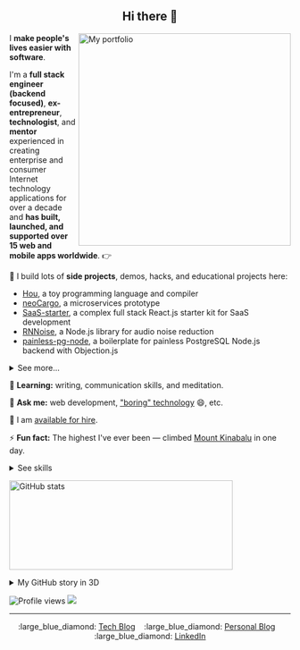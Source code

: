 <h2 align="center">Hi there 👋</h2>

<a href="https://www.visualcv.com/cedricchee/#portfolio" target="_blank">
<img 
    src="https://github.com/cedrickchee/cedrickchee/raw/master/media/portfolio_first.png"
    alt="My portfolio"
    align="right"
    width="380px" />
</a>

I **make people's lives easier with software**.

I'm a **full stack engineer (backend focused)**, **ex-entrepreneur**, **technologist**, and **mentor** experienced in creating enterprise and consumer Internet technology applications for over a decade and **has built, launched, and supported over 15 web and mobile apps worldwide**. 👉

🔭 I build lots of **side projects**, demos, hacks, and educational projects here:
- [Hou](https://github.com/cedrickchee/hou), a toy programming language and compiler
- [neoCargo](https://github.com/cedrickchee/neoCargo), a microservices prototype
- [SaaS-starter](https://github.com/cedrickchee/saas-starter), a complex full stack React.js starter kit for SaaS development
- [RNNoise](https://github.com/cedrickchee/rnnoise-nodejs), a Node.js library for audio noise reduction
- [painless-pg-node](https://github.com/cedrickchee/painless-pg-node), a boilerplate for painless PostgreSQL Node.js backend with Objection.js

<details>

<summary>See more...</summary>

- [Twit](https://github.com/cedrickchee/twit), a realtime app, built using React.js, Node.js, Websocket, and friends
- [e-Mart](https://github.com/cedrickchee/e-mart), a full stack React online mart app
- [tdd-node-pg-knex](https://github.com/cedrickchee/tdd-node-pg-knex), TDD with Node.js and SQL
- [awesome-bert-nlp](https://github.com/cedrickchee/awesome-bert-nlp), a curated list of NLP resources
- [YDKGo](https://ydkgo.netlify.app/), a book I wrote on advanced Go programming
- [MinTorrent](https://github.com/cedrickchee/min-torrent), a minimalistic, zero dependency torrent client, written in Go
- [Knowledge](https://github.com/cedrickchee/knowledge), my second "brain", digital garden, wiki
- [experiments](https://github.com/cedrickchee/experiments), a collection of code snippets
- [data-science-notebooks](https://github.com/cedrickchee/data-science-notebooks), a Data Science Python notebooks
- [capsule-net-pytorch](https://github.com/cedrickchee/capsule-net-pytorch), a Capsule Network for PyTorch
- [pytorch-mobile-kit](https://github.com/cedrickchee/pytorch-mobile-kit), a PyTorch Mobile starter kit
- [tch-js](https://github.com/cedrickchee/tch-js), a JS port of PyTorch C++ library
- [awesome-wireguard](https://github.com/cedrickchee/awesome-wireguard), a curated list of WireGuard resources
- [awesome-rust](https://gist.github.com/cedrickchee/f729e848b52eab8fbc88a3910072198c), a collection of resources that I refer to when I started learning Rust in 2019
</details>

🌱 **Learning:** writing, communication skills, and meditation.

💬 **Ask me:** web development, ["boring" technology](http://boringtechnology.club/) :smile:, etc.

💼 I am [available for hire](https://cedricchee.com/2020/04/21/hire-cedric-chee/).

⚡ **Fun fact:** The highest I've ever been — climbed [Mount Kinabalu](https://en.wikipedia.org/wiki/Mount_Kinabalu) in one day.

<details>

<summary>See skills</summary>

- Frontend: [JavaScript](https://github.com/cedrickchee?tab=repositories&q=&type=source&language=javascript&sort=stargazers), [ES6](https://github.com/cedrickchee?tab=repositories&q=es6&type=source&language=&sort=stargazers), [TypeScript](https://github.com/cedrickchee?tab=repositories&q=&type=source&language=typescript&sort=stargazers), [React](https://github.com/cedrickchee?tab=repositories&q=reactjs&type=source&language=&sort=stargazers), [Next.js](https://github.com/cedrickchee?tab=repositories&q=nextjs&type=source&language=&sort=stargazers), Jest, Webpack, Vite, esbuild
- Backend: [Node.js](https://github.com/cedrickchee?tab=repositories&q=node&type=source&language=&sort=stargazers), [Go](https://github.com/cedrickchee?tab=repositories&q=&type=source&language=go&sort=stargazers), [Express](https://github.com/cedrickchee?tab=repositories&q=expressjs&type=source&language=&sort=stargazers), SQL, [PostgreSQL](https://github.com/cedrickchee/tdd-node-pg-knex), [MongoDB](https://github.com/cedrickchee?tab=repositories&q=mongodb&type=source&language=&sort=stargazers), Redis, [Kafka](https://gist.github.com/cedrickchee/999c321daee6534b8ea4b9c4bff8da4e), [Elasticsearch](https://gist.github.com/cedrickchee/265e37c3087413b7780f6a9553a9aed7), [NestJS](https://github.com/cedrickchee?tab=repositories&q=nestjs&type=source&language=&sort=)
- Platform (Cloud): AWS, Google Cloud
- Infra: Container, [Kubernetes for application developer](https://gist.github.com/cedrickchee/da71414b7b04b2550a63ddd6b07289ee), Serverless applications/functions, Knative, FaaS
- CI/CD: GitHub Actions, CircleCI, GitOps
- Systems: [Rust](https://github.com/cedrickchee?tab=repositories&q=&type=source&language=rust&sort=stargazers)
</details>

<img 
    src="https://github-readme-stats.vercel.app/api?username=cedrickchee&show_icons=true"
    alt="GitHub stats"
    width="400px"
    height="160px" />

<details>

<summary>My GitHub story in 3D</summary>

https://user-images.githubusercontent.com/145605/118441697-243ee100-b71c-11eb-875a-d59fca1878f8.mp4

</details>

![Profile views](https://gpvc.arturio.dev/cedrickchee)
<a href="https://twitter.com/intent/follow?screen_name=cedric_chee&tw_p=followbutton"><img src="https://img.shields.io/twitter/follow/cedric_chee?label=follow%20me&style=social"></a>

---

<p align="center">
  :large_blue_diamond:&nbsp;<a href="https://gist.github.com/cedrickchee">Tech Blog</a>&nbsp;&nbsp;&nbsp;
  :large_blue_diamond:&nbsp;<a href="https://cedricchee.com/blog">Personal Blog</a>&nbsp;&nbsp;&nbsp;
  :large_blue_diamond:&nbsp;<a href="https://www.linkedin.com/in/cedricchee/">LinkedIn</a>
</p>
